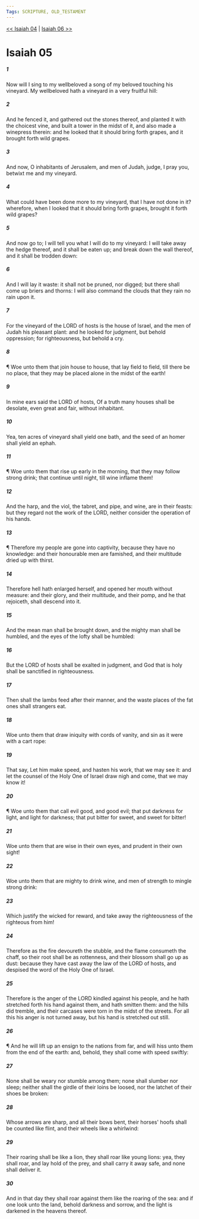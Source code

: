 ```yaml
---
Tags: SCRIPTURE, OLD_TESTAMENT
---
```


[<< Isaiah 04](OLD_TESTAMENT/23_Isaiah/Isaiah_04.md) | [Isaiah 06 >>](OLD_TESTAMENT/23_Isaiah/Isaiah_06.md)

# Isaiah 05

##### 1
 Now will I sing to my wellbeloved a song of my beloved touching his vineyard.  My wellbeloved hath a vineyard in a very fruitful hill:
##### 2
 And he fenced it, and gathered out the stones thereof, and planted it with the choicest vine, and built a tower in the midst of it, and also made a winepress therein: and he looked that it should bring forth grapes, and it brought forth wild grapes.
##### 3
 And now, O inhabitants of Jerusalem, and men of Judah, judge, I pray you, betwixt me and my vineyard.
##### 4
 What could have been done more to my vineyard, that I have not done in it?  wherefore, when I looked that it should bring forth grapes, brought it forth wild grapes?
##### 5
 And now go to; I will tell you what I will do to my vineyard: I will take away the hedge thereof, and it shall be eaten up; and break down the wall thereof, and it shall be trodden down:
##### 6
 And I will lay it waste: it shall not be pruned, nor digged; but there shall come up briers and thorns: I will also command the clouds that they rain no rain upon it.
##### 7
 For the vineyard of the LORD of hosts is the house of Israel, and the men of Judah his pleasant plant: and he looked for judgment, but behold oppression; for righteousness, but behold a cry.
##### 8
 ¶ Woe unto them that join house to house, that lay field to field, till there be no place, that they may be placed alone in the midst of the earth!
##### 9
 In mine ears said the LORD of hosts, Of a truth many houses shall be desolate, even great and fair, without inhabitant.
##### 10
 Yea, ten acres of vineyard shall yield one bath, and the seed of an homer shall yield an ephah.
##### 11
 ¶ Woe unto them that rise up early in the morning, that they may follow strong drink; that continue until night, till wine inflame them!
##### 12
 And the harp, and the viol, the tabret, and pipe, and wine, are in their feasts: but they regard not the work of the LORD, neither consider the operation of his hands.
##### 13
 ¶ Therefore my people are gone into captivity, because they have no knowledge: and their honourable men are famished, and their multitude dried up with thirst.
##### 14
 Therefore hell hath enlarged herself, and opened her mouth without measure: and their glory, and their multitude, and their pomp, and he that rejoiceth, shall descend into it.
##### 15
 And the mean man shall be brought down, and the mighty man shall be humbled, and the eyes of the lofty shall be humbled:
##### 16
 But the LORD of hosts shall be exalted in judgment, and God that is holy shall be sanctified in righteousness.
##### 17
 Then shall the lambs feed after their manner, and the waste places of the fat ones shall strangers eat.
##### 18
 Woe unto them that draw iniquity with cords of vanity, and sin as it were with a cart rope:
##### 19
 That say, Let him make speed, and hasten his work, that we may see it: and let the counsel of the Holy One of Israel draw nigh and come, that we may know it!
##### 20
 ¶ Woe unto them that call evil good, and good evil; that put darkness for light, and light for darkness; that put bitter for sweet, and sweet for bitter!
##### 21
 Woe unto them that are wise in their own eyes, and prudent in their own sight!
##### 22
 Woe unto them that are mighty to drink wine, and men of strength to mingle strong drink:
##### 23
 Which justify the wicked for reward, and take away the righteousness of the righteous from him!
##### 24
 Therefore as the fire devoureth the stubble, and the flame consumeth the chaff, so their root shall be as rottenness, and their blossom shall go up as dust: because they have cast away the law of the LORD of hosts, and despised the word of the Holy One of Israel.
##### 25
 Therefore is the anger of the LORD kindled against his people, and he hath stretched forth his hand against them, and hath smitten them: and the hills did tremble, and their carcases were torn in the midst of the streets.  For all this his anger is not turned away, but his hand is stretched out still.
##### 26
 ¶ And he will lift up an ensign to the nations from far, and will hiss unto them from the end of the earth: and, behold, they shall come with speed swiftly:
##### 27
 None shall be weary nor stumble among them; none shall slumber nor sleep; neither shall the girdle of their loins be loosed, nor the latchet of their shoes be broken:
##### 28
 Whose arrows are sharp, and all their bows bent, their horses' hoofs shall be counted like flint, and their wheels like a whirlwind:
##### 29
 Their roaring shall be like a lion, they shall roar like young lions: yea, they shall roar, and lay hold of the prey, and shall carry it away safe, and none shall deliver it.
##### 30
 And in that day they shall roar against them like the roaring of the sea: and if one look unto the land, behold darkness and sorrow, and the light is darkened in the heavens thereof.
